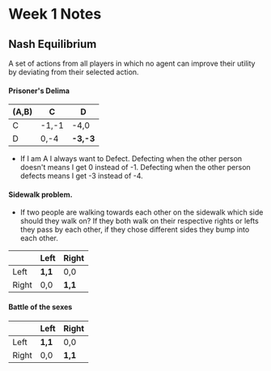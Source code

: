 # Week 1 Notes

## Nash Equilibrium
A set of actions from all players in which no agent can improve their utility by deviating from their selected action.
#### Prisoner's Delima

| (A,B) | C | D |
| --- | --- | --- |
| C |-1,-1 | -4,0 |
| D | 0,-4 | **-3,-3** |
- If I am A I always want to Defect. Defecting when the other person doesn't means I get 0 instead of -1. Defecting when the other person defects means I get -3 instead of -4.

#### Sidewalk problem. 
- If two people are walking towards each other on the sidewalk which side should they walk on? If they both walk on their respective rights or lefts they pass by each other, if they chose different sides they bump into each other.

| | Left | Right |
|--|--|--|
| Left  | **1,1** | 0,0 |
| Right | 0,0 | **1,1** |

#### Battle of the sexes

| | Left | Right |
|--|--|--|
| Left  | **1,1** | 0,0 |
| Right | 0,0 | **1,1** |

<!--stackedit_data:
eyJoaXN0b3J5IjpbOTE3NDc4ODg0LC0xNjQzMzQ1NjU5LDIxMT
A0MDcwNDVdfQ==
-->